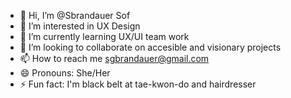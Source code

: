 - 👋 Hi, I’m @Sbrandauer Sof
- 👀 I’m interested in UX Design
- 🌱 I’m currently learning UX/UI team work
- 💞️ I’m looking to collaborate on accesible and visionary projects
- 📫 How to reach me sgbrandauer@gmail.com
- 😄 Pronouns: She/Her
- ⚡ Fun fact: I'm black belt at tae-kwon-do and hairdresser

<!---
Sbrandauer/Sbrandauer is a ✨ special ✨ repository because its `README.md` (this file) appears on your GitHub profile.
You can click the Preview link to take a look at your changes.
--->
